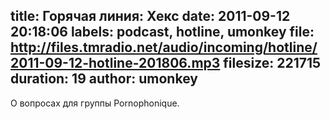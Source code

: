 title: Горячая линия: Хекс
date: 2011-09-12 20:18:06
labels: podcast, hotline, umonkey
file: http://files.tmradio.net/audio/incoming/hotline/2011-09-12-hotline-201806.mp3
filesize: 221715
duration: 19
author: umonkey
---
О вопросах для группы Pornophonique.
